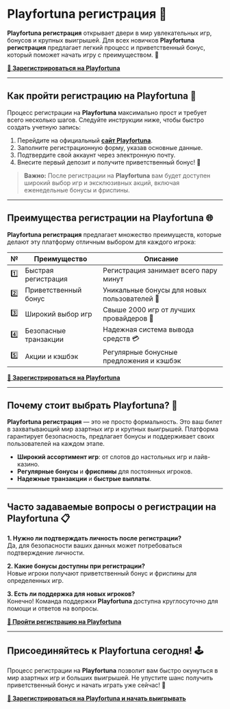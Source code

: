 # Playfortuna регистрация 🎰

**Playfortuna регистрация** открывает двери в мир увлекательных игр, бонусов и крупных выигрышей. Для всех новичков **Playfortuna регистрация** предлагает легкий процесс и приветственный бонус, который поможет начать игру с преимуществом. 🤑

[**🔗 Зарегистрироваться на Playfortuna**](https://fortunapromo.net/alt/playfortuna/registration?0dc4a9362a71feb7e3f165fb8e766f70)

---

## Как пройти регистрацию на Playfortuna 🌟

Процесс регистрации на **Playfortuna** максимально прост и требует всего несколько шагов. Следуйте инструкции ниже, чтобы быстро создать учетную запись:

1. Перейдите на официальный [**сайт Playfortuna**](https://fortunapromo.net/alt/playfortuna/registration?0dc4a9362a71feb7e3f165fb8e766f70).
2. Заполните регистрационную форму, указав основные данные.
3. Подтвердите свой аккаунт через электронную почту.
4. Внесите первый депозит и получите приветственный бонус! 🎁

> **Важно:** После регистрации на **Playfortuna** вам будет доступен широкий выбор игр и эксклюзивных акций, включая еженедельные бонусы и фриспины.

---

## Преимущества регистрации на Playfortuna 🌐

**Playfortuna регистрация** предлагает множество преимуществ, которые делают эту платформу отличным выбором для каждого игрока:

| № | Преимущество | Описание |
|---|--------------|----------|
| 1️⃣ | Быстрая регистрация | Регистрация занимает всего пару минут |
| 2️⃣ | Приветственный бонус | Уникальные бонусы для новых пользователей 🎁 |
| 3️⃣ | Широкий выбор игр | Свыше 2000 игр от лучших провайдеров 🎲 |
| 4️⃣ | Безопасные транзакции | Надежная система вывода средств 💳 |
| 5️⃣ | Акции и кэшбэк | Регулярные бонусные предложения и кэшбэк |

[**🔗 Зарегистрироваться на Playfortuna**](https://fortunapromo.net/alt/playfortuna/registration?0dc4a9362a71feb7e3f165fb8e766f70)

---

## Почему стоит выбрать Playfortuna? 🎯

**Playfortuna регистрация** — это не просто формальность. Это ваш билет в захватывающий мир азартных игр и крупных выигрышей. Платформа гарантирует безопасность, предлагает бонусы и поддерживает своих пользователей на каждом этапе.

- **Широкий ассортимент игр**: от слотов до настольных игр и лайв-казино.
- **Регулярные бонусы** и **фриспины** для постоянных игроков.
- **Надежные транзакции** и **быстрые выплаты**.

---

## Часто задаваемые вопросы о регистрации на Playfortuna 📋

**1. Нужно ли подтверждать личность после регистрации?**  
Да, для безопасности ваших данных может потребоваться подтверждение личности.

**2. Какие бонусы доступны при регистрации?**  
Новые игроки получают приветственный бонус и фриспины для определенных игр.

**3. Есть ли поддержка для новых игроков?**  
Конечно! Команда поддержки **Playfortuna** доступна круглосуточно для помощи и ответов на вопросы.

[**🔗 Пройти регистрацию на Playfortuna**](https://fortunapromo.net/alt/playfortuna/registration?0dc4a9362a71feb7e3f165fb8e766f70)

---

## Присоединяйтесь к Playfortuna сегодня! 🕹️

Процесс регистрации на **Playfortuna** позволит вам быстро окунуться в мир азартных игр и больших выигрышей. Не упустите шанс получить приветственный бонус и начать играть уже сейчас! 🎉

[**🔗 Зарегистрироваться на Playfortuna и начать выигрывать**](https://fortunapromo.net/alt/playfortuna/registration?0dc4a9362a71feb7e3f165fb8e766f70)
